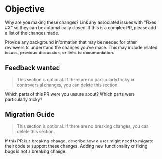 # Objective

Why are you making these changes?
Link any associated issues with "Fixes #X" so they can be automatically closed.
If this is a complex PR, please add a list of the changes made.

Provide any background information that may be needed for other reviewers to understand the changes you've made.
This may include related issues, previous discussion, or links to documentation.

## Feedback wanted

> This section is optional. If there are no particularly tricky or controversial changes, you can delete this section.

Which parts of this PR were you unsure about? Which parts were particularly tricky?

## Migration Guide

> This section is optional. If there are no breaking changes, you can delete this section.

If this PR is a breaking change, describe how a user might need to migrate their code to support these changes.
Adding new functionality or fixing bugs is not a breaking change.
